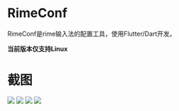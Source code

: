 # RimeConf

RimeConf是rime输入法的配置工具，使用Flutter/Dart开发。

**当前版本仅支持Linux**

# 截图
![](https://blog.deskangel.com/images/rimeconf/general.png)
![](https://blog.deskangel.com/images/rimeconf/schema.png)
![](https://blog.deskangel.com/images/rimeconf/switch.png)
![](https://blog.deskangel.com/images/rimeconf/fuzzy.png)
